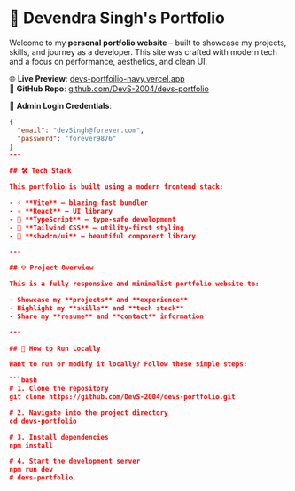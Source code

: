 # 🚀 Devendra Singh's Portfolio

Welcome to my **personal portfolio website** – built to showcase my projects, skills, and journey as a developer. This site was crafted with modern tech and a focus on performance, aesthetics, and clean UI.

🌐 **Live Preview**: [devs-portfoilio-navy.vercel.app](https://devs-portfoilio-navy.vercel.app)  
📂 **GitHub Repo**: [github.com/DevS-2004/devs-portfolio](https://github.com/DevS-2004/devs-portfolio)

🔐 **Admin Login Credentials**:
```json
{
  "email": "devSingh@forever.com",
  "password": "forever9876"
}
---

## 🛠️ Tech Stack

This portfolio is built using a modern frontend stack:

- ⚡️ **Vite** – blazing fast bundler
- ⚛️ **React** – UI library
- 🧠 **TypeScript** – type-safe development
- 💅 **Tailwind CSS** – utility-first styling
- 🧱 **shadcn/ui** – beautiful component library

---

## 💡 Project Overview

This is a fully responsive and minimalist portfolio website to:

- Showcase my **projects** and **experience**
- Highlight my **skills** and **tech stack**
- Share my **resume** and **contact** information

---

## 🔧 How to Run Locally

Want to run or modify it locally? Follow these simple steps:

```bash
# 1. Clone the repository
git clone https://github.com/DevS-2004/devs-portfolio.git

# 2. Navigate into the project directory
cd devs-portfolio

# 3. Install dependencies
npm install

# 4. Start the development server
npm run dev
#   d e v s - p o r t f o l i o 
 
 
